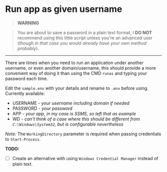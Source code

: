 # Run app as given username

> **WARNING**

> You are about to save a password in a plain text format, I **DO NOT** recommend using this little script unless you're an advanced user (*though in that case you would already have your own method probably*).

---

There are times when you need to run an application under another username, or even another domain/username, this should provide a more convenient way of doing it than using the CMD `runas` and typing your password each time.

Edit the `sample.env` with your details and rename to `.env` before using. Currently available:
- USERNAME - *your username including domain if needed*
- PASSWORD - *your password*
- APP - *your app, in my case is SSMS, so left that as example*
- WD - *can't think of a case where this should be different from `C:\Windows\System32`, but is configurable nevertheless*

*Note:* The `WorkingDirectory` parameter is required when passing credentials to `Start-Process`.

**TODO:**
- [ ] Create an alternative with using `Windows Credential Manager` instead of plain text.